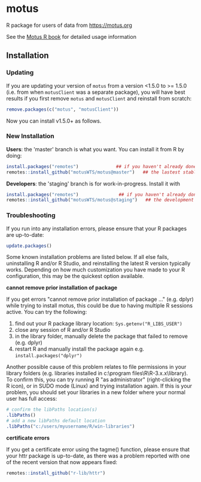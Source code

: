 # motus
R package for users of data from https://motus.org

See the [Motus R book](https://motus.org/MotusRBook/) for detailed usage information


## Installation

### Updating

If you are updating your version of `motus` from a version <1.5.0 to >= 1.5.0 (i.e. from when `motusClient` was a separate package), you will have best results if you first remove `motus` and `motusClient` and reinstall from scratch:

```R
remove.packages(c("motus", "motusClient"))
```

Now you can install v1.5.0+ as follows.

### New Installation

**Users**: the 'master' branch is what you want.  You can install it
from R by doing:
```R
install.packages("remotes")              ## if you haven't already done this
remotes::install_github("motusWTS/motus@master")   ## the lastest stable version
```

**Developers**: the 'staging' branch is for work-in-progress.  Install it with
```R
install.packages("remotes")               ## if you haven't already done this
remotes::install_github("motusWTS/motus@staging")   ## the development version
```

### Troubleshooting

If you run into any installation errors, please ensure that your R packages are up-to-date:

```R
update.packages()
```

Some known installation problems are listed below. If all else fails, uninstalling R and/or R Studio, and reinstalling the latest R version typically works. Depending on how much customization you have made to your R configuration, this may be the quickest option available.

**cannot remove prior installation of package**

If you get errors "cannot remove prior installation of package ..." (e.g. dplyr) while trying to install motus, this could be due to having multiple R sessions active. You can try the following:

1. find out your R package library location: `Sys.getenv("R_LIBS_USER")`
2. close any session of R and/or R Studio
3. in the library folder, manually delete the package that failed to remove (e.g. dplyr)
4. restart R and manually install the package again e.g. `install.packages("dplyr")`

Another possible cause of this problem relates to file permissions in your library folders (e.g. libraries installed in c:\program files\R\R-3.x.x\library\). To confirm this, you can try running R "as administrator" (right-clicking the R icon), or in SUDO mode (Linux) and trying installation again. If this is your problem, you should set your libraries in a new folder where your normal user has full access:

```R
# confirm the libPaths location(s)
.libPaths()
# add a new libPaths default location
.libPaths("c:/users/myusername/R/win-libraries")
```

**certificate errors**

If you get a certificate error using the tagme() function, please ensure that your httr package is up-to-date, as there was a problem reported with one of the recent version that now appears fixed:

```R
remotes::install_github("r-lib/httr")
```
